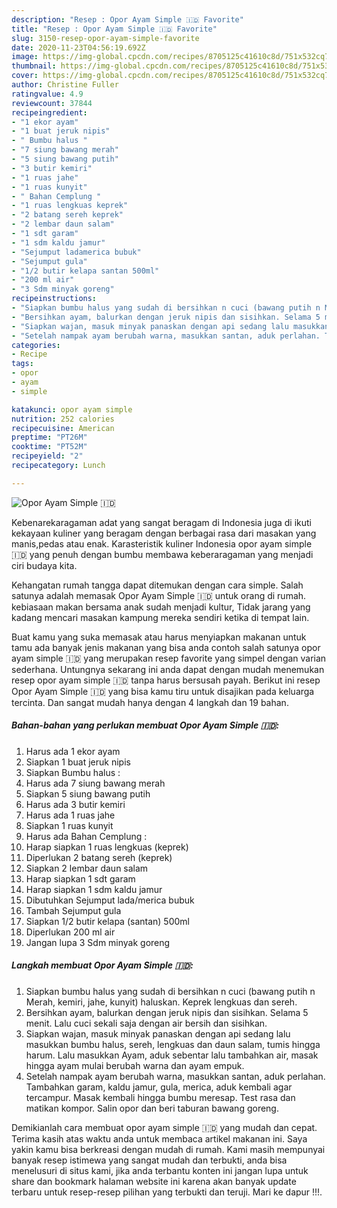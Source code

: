 ```yaml
---
description: "Resep : Opor Ayam Simple 🇮🇩 Favorite"
title: "Resep : Opor Ayam Simple 🇮🇩 Favorite"
slug: 3150-resep-opor-ayam-simple-favorite
date: 2020-11-23T04:56:19.692Z
image: https://img-global.cpcdn.com/recipes/8705125c41610c8d/751x532cq70/opor-ayam-simple-🇮🇩-foto-resep-utama.jpg
thumbnail: https://img-global.cpcdn.com/recipes/8705125c41610c8d/751x532cq70/opor-ayam-simple-🇮🇩-foto-resep-utama.jpg
cover: https://img-global.cpcdn.com/recipes/8705125c41610c8d/751x532cq70/opor-ayam-simple-🇮🇩-foto-resep-utama.jpg
author: Christine Fuller
ratingvalue: 4.9
reviewcount: 37844
recipeingredient:
- "1 ekor ayam"
- "1 buat jeruk nipis"
- " Bumbu halus "
- "7 siung bawang merah"
- "5 siung bawang putih"
- "3 butir kemiri"
- "1 ruas jahe"
- "1 ruas kunyit"
- " Bahan Cemplung "
- "1 ruas lengkuas keprek"
- "2 batang sereh keprek"
- "2 lembar daun salam"
- "1 sdt garam"
- "1 sdm kaldu jamur"
- "Sejumput ladamerica bubuk"
- "Sejumput gula"
- "1/2 butir kelapa santan 500ml"
- "200 ml air"
- "3 Sdm minyak goreng"
recipeinstructions:
- "Siapkan bumbu halus yang sudah di bersihkan n cuci (bawang putih n Merah, kemiri, jahe, kunyit) haluskan. Keprek lengkuas dan sereh."
- "Bersihkan ayam, balurkan dengan jeruk nipis dan sisihkan. Selama 5 menit. Lalu cuci sekali saja dengan air bersih dan sisihkan."
- "Siapkan wajan, masuk minyak panaskan dengan api sedang lalu masukkan bumbu halus, sereh, lengkuas dan daun salam, tumis hingga harum. Lalu masukkan Ayam, aduk sebentar lalu tambahkan air, masak hingga ayam mulai berubah warna dan ayam empuk."
- "Setelah nampak ayam berubah warna, masukkan santan, aduk perlahan. Tambahkan garam, kaldu jamur, gula, merica, aduk kembali agar tercampur. Masak kembali hingga bumbu meresap. Test rasa dan matikan kompor. Salin opor dan beri taburan bawang goreng."
categories:
- Recipe
tags:
- opor
- ayam
- simple

katakunci: opor ayam simple 
nutrition: 252 calories
recipecuisine: American
preptime: "PT26M"
cooktime: "PT52M"
recipeyield: "2"
recipecategory: Lunch

---
```



![Opor Ayam Simple 🇮🇩](https://img-global.cpcdn.com/recipes/8705125c41610c8d/751x532cq70/opor-ayam-simple-🇮🇩-foto-resep-utama.jpg)

Kebenarekaragaman adat yang sangat beragam di Indonesia juga di ikuti kekayaan kuliner yang beragam dengan berbagai rasa dari masakan yang manis,pedas atau enak. Karasteristik kuliner Indonesia opor ayam simple 🇮🇩 yang penuh dengan bumbu membawa keberaragaman yang menjadi ciri budaya kita.




Kehangatan rumah tangga dapat ditemukan dengan cara simple. Salah satunya adalah memasak Opor Ayam Simple 🇮🇩 untuk orang di rumah. kebiasaan makan bersama anak sudah menjadi kultur, Tidak jarang yang kadang mencari masakan kampung mereka sendiri ketika di tempat lain.

Buat kamu yang suka memasak atau harus menyiapkan makanan untuk tamu ada banyak jenis makanan yang bisa anda contoh salah satunya opor ayam simple 🇮🇩 yang merupakan resep favorite yang simpel dengan varian sederhana. Untungnya sekarang ini anda dapat dengan mudah menemukan resep opor ayam simple 🇮🇩 tanpa harus bersusah payah.
Berikut ini resep Opor Ayam Simple 🇮🇩 yang bisa kamu tiru untuk disajikan pada keluarga tercinta. Dan sangat mudah hanya dengan 4 langkah dan 19 bahan.


<!--inarticleads1-->

##### Bahan-bahan yang perlukan membuat Opor Ayam Simple 🇮🇩:

1. Harus ada 1 ekor ayam
1. Siapkan 1 buat jeruk nipis
1. Siapkan  Bumbu halus :
1. Harus ada 7 siung bawang merah
1. Siapkan 5 siung bawang putih
1. Harus ada 3 butir kemiri
1. Harus ada 1 ruas jahe
1. Siapkan 1 ruas kunyit
1. Harus ada  Bahan Cemplung :
1. Harap siapkan 1 ruas lengkuas (keprek)
1. Diperlukan 2 batang sereh (keprek)
1. Siapkan 2 lembar daun salam
1. Harap siapkan 1 sdt garam
1. Harap siapkan 1 sdm kaldu jamur
1. Dibutuhkan Sejumput lada/merica bubuk
1. Tambah Sejumput gula
1. Siapkan 1/2 butir kelapa (santan) 500ml
1. Diperlukan 200 ml air
1. Jangan lupa 3 Sdm minyak goreng




<!--inarticleads2-->

##### Langkah membuat  Opor Ayam Simple 🇮🇩:

1. Siapkan bumbu halus yang sudah di bersihkan n cuci (bawang putih n Merah, kemiri, jahe, kunyit) haluskan. Keprek lengkuas dan sereh.
1. Bersihkan ayam, balurkan dengan jeruk nipis dan sisihkan. Selama 5 menit. Lalu cuci sekali saja dengan air bersih dan sisihkan.
1. Siapkan wajan, masuk minyak panaskan dengan api sedang lalu masukkan bumbu halus, sereh, lengkuas dan daun salam, tumis hingga harum. Lalu masukkan Ayam, aduk sebentar lalu tambahkan air, masak hingga ayam mulai berubah warna dan ayam empuk.
1. Setelah nampak ayam berubah warna, masukkan santan, aduk perlahan. Tambahkan garam, kaldu jamur, gula, merica, aduk kembali agar tercampur. Masak kembali hingga bumbu meresap. Test rasa dan matikan kompor. Salin opor dan beri taburan bawang goreng.




Demikianlah cara membuat opor ayam simple 🇮🇩 yang mudah dan cepat. Terima kasih atas waktu anda untuk membaca artikel makanan ini. Saya yakin kamu bisa berkreasi dengan mudah di rumah. Kami masih mempunyai banyak resep istimewa yang sangat mudah dan terbukti, anda bisa menelusuri di situs kami, jika anda terbantu konten ini jangan lupa untuk share dan bookmark halaman website ini karena akan banyak update terbaru untuk resep-resep pilihan yang terbukti dan teruji. Mari ke dapur !!!. 
